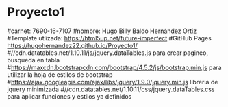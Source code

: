 # Proyecto1
#carnet: 7690-16-7107
#nombre: Hugo Billy Baldo Hernández Ortiz
#Template utlizada: https://html5up.net/future-imperfect
#GitHub Pages https://hugohernandez22.github.io/Proyecto1/
#//cdn.datatables.net/1.10.11/js/jquery.dataTables.js para crear pagineo, busqueda en tabla
#https://maxcdn.bootstrapcdn.com/bootstrap/4.5.2/js/bootstrap.min.js para utilizar la hoja de estilos de bootstrap 
#https://ajax.googleapis.com/ajax/libs/jquery/1.9.0/jquery.min.js libreria de jquery minimizada
#//cdn.datatables.net/1.10.11/css/jquery.dataTables.css para aplicar funciones y estilos ya definidos 